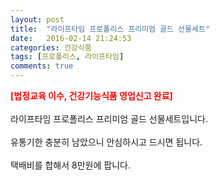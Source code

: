 ```yaml
---
layout: post
title:  "라이프타임 프로폴리스 프리미엄 골드 선물세트"
date:   2016-02-14 21:24:53
categories: 건강식품
tags: [프로폴리스, 라이프타임]
comments: true
---
```


<strong><span style="color: rgb(255, 0, 0);">[법정교육 이수, 건강기능식품 영업신고 완료]</span></strong>
<br><br>
라이프타임 프로폴리스 프리미엄 골드 선물세트입니다.
<br><br>
유통기한 충분히 남았으니 안심하시고 드시면 됩니다. 
<br><br>
택배비를 합해서 8만원에 팝니다.<br>
<br>
<img class="image" src="https://3.bp.blogspot.com/-IUxJmhuPV6g/W-iiqnE3YCI/AAAAAAAAAuE/wqvs8S_JufQKG3rQm6Ult65AWuiQLUgJQCLcBGAs/s1600/34645756845.jpg" alt=""/>
<br>
<br>
<img class="image" src="http://www.nbbang.co.kr/data/webedit/20180208124704_hjisafuf.jpg" alt=""/>
